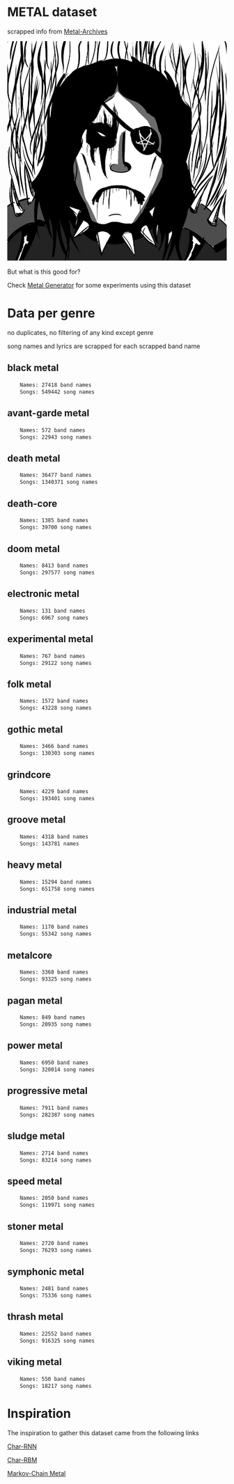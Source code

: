 # METAL dataset

scrapped info from [Metal-Archives](http://metal-archives.com/)


![](./metal.jpg)


But what is this good for?

Check [Metal Generator](https://ai-jarbas.gitbook.io/jarbasai/projects/metal-generator) for some experiments using this dataset


# Data per genre

no duplicates, no filtering of any kind except genre

song names and lyrics are scrapped for each scrapped band name


## black metal

        Names: 27418 band names
        Songs: 549442 song names


## avant-garde metal

        Names: 572 band names
        Songs: 22943 song names


## death metal

        Names: 36477 band names
        Songs: 1340371 song names


## death-core

        Names: 1385 band names
        Songs: 39700 song names

## doom metal

        Names: 8413 band names
        Songs: 297577 song names


## electronic metal

        Names: 131 band names
        Songs: 6967 song names


## experimental metal

        Names: 767 band names
        Songs: 29122 song names


## folk metal

        Names: 1572 band names
        Songs: 43228 song names

## gothic metal

        Names: 3466 band names
        Songs: 130303 song names


## grindcore

        Names: 4229 band names
        Songs: 193401 song names


## groove metal

        Names: 4318 band names
        Songs: 143781 names


## heavy metal

        Names: 15294 band names
        Songs: 651758 song names

## industrial metal

        Names: 1170 band names
        Songs: 55342 song names


## metalcore

        Names: 3368 band names
        Songs: 93325 song names


## pagan metal

        Names: 849 band names
        Songs: 20935 song names


## power metal

        Names: 6950 band names
        Songs: 320014 song names

## progressive metal

        Names: 7911 band names
        Songs: 282387 song names


## sludge metal

        Names: 2714 band names
        Songs: 83214 song names


## speed metal

        Names: 2050 band names
        Songs: 119971 song names


## stoner metal

        Names: 2720 band names
        Songs: 76293 song names

## symphonic metal

        Names: 2481 band names
        Songs: 75336 song names


## thrash metal

        Names: 22552 band names
        Songs: 916325 song names


## viking metal

        Names: 550 band names
        Songs: 18217 song names


# Inspiration

The inspiration to gather this dataset came from the following links

[Char-RNN](https://karpathy.github.io/2015/05/21/rnn-effectiveness/)

[Char-RBM](https://colinmorris.github.io/blog/dreaming-rbms)

[Markov-Chain Metal](http://www.degeneratestate.org/posts/2016/Sep/12/heavy-metal-and-natural-language-processing-part-2/)

